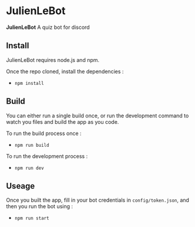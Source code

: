# JulienLeBot
**JulienLeBot** A quiz bot for discord

## Install

JulienLeBot requires node.js and npm.

Once the repo cloned, install the dependencies :

- `npm install`

## Build

You can either run a single build once, or run the development command to watch you files and build the app as you code.

To run the build process once :
- `npm run build`

To run the development process :
- `npm run dev`

## Useage

Once you built the app, fill in your bot credentials in `config/token.json`, and then you run the bot using :
- `npm run start`

